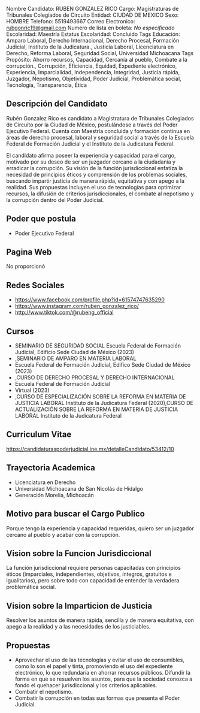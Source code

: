 Nombre Candidato: RUBEN GONZALEZ RICO
Cargo: Magistraturas de Tribunales Colegiados de Circuito
Entidad: CIUDAD DE MEXICO
Sexo: HOMBRE
Telefono: 5519493667
Correo Electronico: rubgonric19@gmail.com
Numero de lista en boleta: *No especificado*
Escolaridad: Maestría
Estatus Escolaridad: Concluido
Tags Educación: Amparo Laboral, Derecho Internacional, Derecho Procesal, Formación Judicial, Instituto de la Judicatura., Justicia Laboral, Licenciatura en Derecho, Reforma Laboral, Seguridad Social, Universidad Michoacana
Tags Propósito: Ahorro recursos, Capacidad, Cercanía al pueblo, Combate a la corrupción., Corrupción, Eficiencia, Equidad, Expediente electrónico, Experiencia, Imparcialidad, Independencia, Integridad, Justicia rápida, Juzgador, Nepotismo, Objetividad, Poder Judicial, Problemática social, Tecnología, Transparencia, Ética


## Descripción del Candidato 

Rubén Gonzalez Rico es candidato a Magistratura de Tribunales Colegiados de Circuito por la Ciudad de México, postulándose a través del Poder Ejecutivo Federal. Cuenta con Maestría concluida y formación continua en áreas de derecho procesal, laboral y seguridad social a través de la Escuela Federal de Formación Judicial y el Instituto de la Judicatura Federal. 

El candidato afirma poseer la experiencia y capacidad para el cargo, motivado por su deseo de ser un juzgador cercano a la ciudadanía y erradicar la corrupción. Su visión de la función jurisdiccional enfatiza la necesidad de principios éticos y comprensión de los problemas sociales, buscando impartir justicia de manera rápida, equitativa y con apego a la realidad. Sus propuestas incluyen el uso de tecnologías para optimizar recursos, la difusión de criterios jurisdiccionales, el combate al nepotismo y la corrupción dentro del Poder Judicial.


## Poder que postula

- Poder Ejecutivo Federal


## Pagina Web

No proporcionó


## Redes Sociales

- https://www.facebook.com/profile.php?id=61574747635290
- https://www.instagram.com/ruben_gonzalez_rico/
- http://www.tiktok.com/@rubeng_official


## Cursos

- SEMINARIO DE SEGURIDAD SOCIAL Escuela Federal de Formación Judicial, Edificio Sede Ciudad de México (2023)
- ,SEMINARIO DE AMPARO EN MATERIA LABORAL
- Escuela Federal de Formación Judicial, Edifico Sede Ciudad de México (2023)
- ,CURSO DE DERECHO PROCESAL Y DERECHO INTERNACIONAL
- Escuela Federal de Formación Judicial
- Virtual (2023)
- ,CURSO DE ESPECIALIZACIÓN SOBRE LA REFORMA EN MATERIA DE JUSTICIA LABORAL Instituto de la Judicatura Federal (2020),CURSO DE ACTUALIZACIÓN SOBRE LA REFORMA EN MATERIA DE JUSTICIA LABORAL Instituto de la Judicatura Federal


## Curriculum Vitae

https://candidaturaspoderjudicial.ine.mx/detalleCandidato/53412/10


## Trayectoria Academica

- Licenciatura en Derecho
- Universidad Michoacana de San Nicolás de Hidalgo
- Generación Morelia, Michoacán


## Motivo para buscar el Cargo Publico

Porque tengo la experiencia y capacidad requeridas, quiero ser un juzgador cercano al pueblo y acabar con la corrupción.


## Vision sobre la Funcion Jurisdiccional

La función jurisdiccional requiere personas capacitadas con principios éticos (imparciales, independientes, objetivos, íntegros, gratuitos e igualitarios), pero sobre todo con capacidad de entender la verdadera problemática social.


## Vision sobre la Imparticion de Justicia

Resolver los asuntos de manera rápida, sencilla y de manera equitativa, con apego a la realidad y a las necesidades de los justiciables.


## Propuestas

- Aprovechar el uso de las tecnologías y evitar el uso de consumibles, como lo son el papel y tinta, promoviendo el uso del expediente electrónico, lo que redundaría en ahorrar recursos públicos. Difundir la forma en que se resuelven los asuntos, para que la sociedad conozca a fondo el quehacer jurisdiccional y los criterios aplicables.
- Combatir el nepotismo.
- Combatir la corrupción en todas sus formas que presenta el Poder Judicial.

